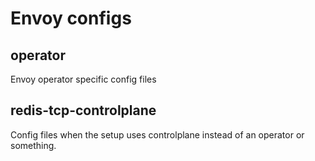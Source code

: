 # Envoy configs

## operator 

Envoy operator specific config files

## redis-tcp-controlplane

Config files when the setup uses controlplane instead of an operator
or something. 